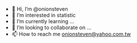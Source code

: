- 👋 Hi, I’m @onionsteven
- 👀 I’m interested in statistic
- 🌱 I’m currently learning ...
- 💞️ I’m looking to collaborate on ...
- 📫 How to reach me onionsteven@yahoo.com.tw

<!---
onionsteven/onionsteven is a ✨ special ✨ repository because its `README.md` (this file) appears on your GitHub profile.
You can click the Preview link to take a look at your changes.
--->
